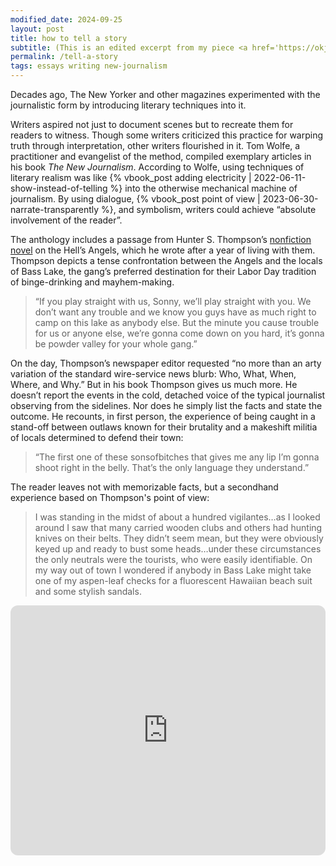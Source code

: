 ```yaml
---
modified_date: 2024-09-25
layout: post
title: how to tell a story
subtitle: (This is an edited excerpt from my piece <a href='https://okjuan.medium.com/the-virtual-book-part-1-782ccd4cc360'>The Virtual Book</a>.)
permalink: /tell-a-story
tags: essays writing new-journalism
---
```


Decades ago, The New Yorker and other magazines experimented with the journalistic form by introducing literary techniques into it.
<!--more-->
Writers aspired not just to document scenes but to recreate them for readers to witness.
Though some writers criticized this practice for warping truth through interpretation, other writers flourished in it.
Tom Wolfe, a practitioner and evangelist of the method, compiled exemplary articles in his book _The New Journalism_.
According to Wolfe, using techniques of literary realism was like {% vbook_post adding electricity | 2022-06-11-show-instead-of-telling %} into the otherwise mechanical machine of journalism.
By using dialogue, {% vbook_post point of view | 2023-06-30-narrate-transparently %}, and symbolism, writers could achieve “absolute involvement of the reader”.

The anthology includes a passage from Hunter S.
Thompson’s [nonfiction novel](https://www.wikiwand.com/en/articles/Non-fiction_novel) on the Hell’s Angels, which he wrote after a year of living with them.
Thompson depicts a tense confrontation between the Angels and the locals of Bass Lake, the gang’s preferred destination for their Labor Day tradition of binge-drinking and mayhem-making.

> “If you play straight with us, Sonny, we’ll play straight with you.
> We don’t want any trouble and we know you guys have as much right to camp on this lake as anybody else.
> But the minute you cause trouble for us or anyone else, we’re gonna come down on you hard, it’s gonna be powder valley for your whole gang.”

On the day, Thompson’s newspaper editor requested “no more than an arty variation of the standard wire-service news blurb: Who, What, When, Where, and Why.” But in his book Thompson gives us much more.
He doesn’t report the events in the cold, detached voice of the typical journalist observing from the sidelines.
Nor does he simply list the facts and state the outcome.
He recounts, in first person, the experience of being caught in a stand-off between outlaws known for their brutality and a makeshift militia of locals determined to defend their town:

> “The first one of these sonsofbitches that gives me any lip I’m gonna shoot right in the belly.
> That’s the only language they understand.”

The reader leaves not with memorizable facts, but a secondhand experience based on Thompson's point of view:

> I was standing in the midst of about a hundred vigilantes…as I looked around I saw that many carried wooden clubs and others had hunting knives on their belts.
> They didn’t seem mean, but they were obviously keyed up and ready to bust some heads…under these circumstances the only neutrals were the tourists, who were easily identifiable.
> On my way out of town I wondered if anybody in Bass Lake might take one of my aspen-leaf checks for a fluorescent Hawaiian beach suit and some stylish sandals.

<iframe style="border-radius:12px; margin-bottom: 15px;" width="100%" height="400" src="https://www.youtube.com/embed/ccyu44rsaZo?si=GrmEsJii0uc98ZuL" title="YouTube video player" frameborder="0" allow="accelerometer; autoplay; clipboard-write; encrypted-media; gyroscope; picture-in-picture; web-share" allowfullscreen></iframe>